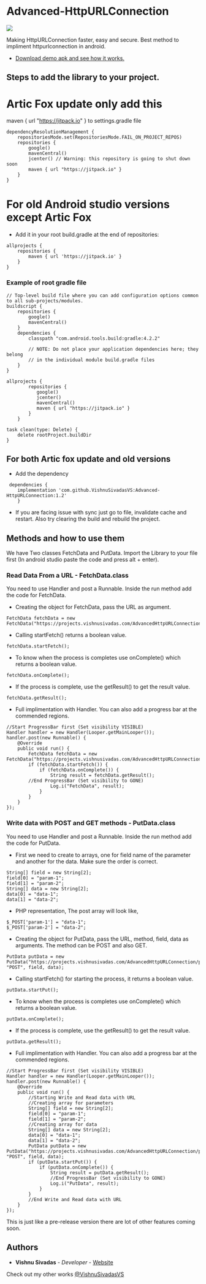 # Advanced-HttpURLConnection
[![](https://jitpack.io/v/VishnuSivadasVS/Advanced-HttpURLConnection.svg)](https://jitpack.io/#VishnuSivadasVS/Advanced-HttpURLConnection)

Making HttpURLConnection faster, easy and secure. Best method to impliment httpurlconnection in android.

* [Download demo apk and see how it works.](https://github.com/VishnuSivadasVS/Advanced-HttpURLConnection/releases/download/1.2/AdvancedHttpUrlConnection-debug.apk)

## Steps to add the library to your project.

# Artic Fox update only add this 

maven { url "https://jitpack.io" } to settings.gradle file
```
dependencyResolutionManagement {
    repositoriesMode.set(RepositoriesMode.FAIL_ON_PROJECT_REPOS)
    repositories {
        google()
        mavenCentral()
        jcenter() // Warning: this repository is going to shut down soon
        maven { url "https://jitpack.io" }
    }
}
```

# For old Android studio versions except Artic Fox

* Add it in your root build.gradle at the end of repositories:
```
allprojects {
	repositories {
		maven { url 'https://jitpack.io' }
	}
}
```
### Example of root gradle file
```
// Top-level build file where you can add configuration options common to all sub-projects/modules.
buildscript {
    repositories {
        google()
        mavenCentral()
    }
    dependencies {
        classpath "com.android.tools.build:gradle:4.2.2"

        // NOTE: Do not place your application dependencies here; they belong
        // in the individual module build.gradle files
    }
}

allprojects {
        repositories {
           google()
           jcenter()
           mavenCentral()
           maven { url "https://jitpack.io" }
        }
    }

task clean(type: Delete) {
    delete rootProject.buildDir
}
```

## For both Artic fox update and old versions
* Add the dependency
```
 dependencies {
 	implementation 'com.github.VishnuSivadasVS:Advanced-HttpURLConnection:1.2'
	}
```

- If you are facing issue with sync just go to file, invalidate cache and restart. Also try clearing the build and rebuild the project.


## Methods and how to use them
We have Two classes FetchData and PutData. Import the Library to your file first (In android studio paste the code and press alt + enter).
### Read Data From a URL - FetchData.class
You need to use Handler and post a Runnable. Inside the run method add the code for FetchData.

* Creating the object for FetchData, pass the URL as argument.
```
FetchData fetchData = new FetchData("https://projects.vishnusivadas.com/AdvancedHttpURLConnection/readTest.php");
```
* Calling startFetch() returns a boolean value.
```
fetchData.startFetch();
```
* To know when the process is completes use onComplete() which returns a boolean value.
```
fetchData.onComplete();
```
* If the process is complete, use the getResult() to get the result value.
```
fetchData.getResult();
```
* Full implimentation with Handler. You can also add a progress bar at the commended regions.
```
//Start ProgressBar first (Set visibility VISIBLE)
Handler handler = new Handler(Looper.getMainLooper());
handler.post(new Runnable() {
    @Override
    public void run() {
        FetchData fetchData = new FetchData("https://projects.vishnusivadas.com/AdvancedHttpURLConnection/readTest.php");
        if (fetchData.startFetch()) {
            if (fetchData.onComplete()) {
                String result = fetchData.getResult();
		//End ProgressBar (Set visibility to GONE)
                Log.i("FetchData", result);
            }
        }
    }
});
```

### Write data with POST and GET methods - PutData.class
You need to use Handler and post a Runnable. Inside the run method add the code for PutData.

* First we need to create to arrays, one for field name of the parameter and another for the data. Make sure the order is correct.
```
String[] field = new String[2];
field[0] = "param-1";
field[1] = "param-2";
String[] data = new String[2];
data[0] = "data-1";
data[1] = "data-2";
```
* PHP representation, The post array will look like,
```
$_POST['param-1'] = "data-1";
$_POST['param-2'] = "data-2";
```

* Creating the object for PutData, pass the URL, method, field, data as arguments. The method can be POST and also GET.
```
PutData putData = new PutData("https://projects.vishnusivadas.com/AdvancedHttpURLConnection/putDataTest.php", "POST", field, data);
```
* Calling startFetch() for starting the process, it returns a boolean value.
```
putData.startPut();
```
* To know when the process is completes use onComplete() which returns a boolean value.
```
putData.onComplete();
```
* If the process is complete, use the getResult() to get the result value.
```
putData.getResult();
```
* Full implimentation with Handler. You can also add a progress bar at the commended regions.
```
//Start ProgressBar first (Set visibility VISIBLE)
Handler handler = new Handler(Looper.getMainLooper());
handler.post(new Runnable() {
    @Override
    public void run() {
        //Starting Write and Read data with URL
        //Creating array for parameters
        String[] field = new String[2];
        field[0] = "param-1";
        field[1] = "param-2";
        //Creating array for data
        String[] data = new String[2];
        data[0] = "data-1";
        data[1] = "data-2";
        PutData putData = new PutData("https://projects.vishnusivadas.com/AdvancedHttpURLConnection/putDataTest.php", "POST", field, data);
        if (putData.startPut()) {
            if (putData.onComplete()) {
                String result = putData.getResult();
                //End ProgressBar (Set visibility to GONE)
                Log.i("PutData", result);
            }
        }
        //End Write and Read data with URL
    }
});
```

This is just like a pre-release version there are lot of other features coming soon.

## Authors

* **Vishnu Sivadas** - *Developer* - [Website](https://www.vishnusivadas.com/)

Check out my other works [@VishnuSivadasVS](https://github.com/VishnuSivadasVS)
